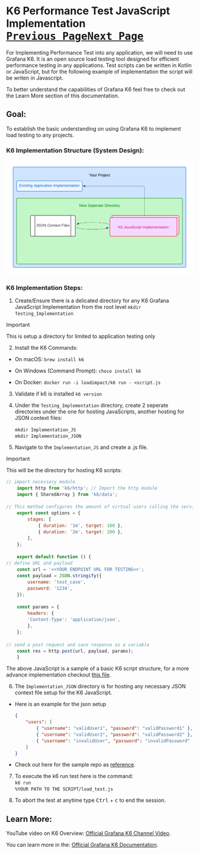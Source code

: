 # K6 Performance Test JavaScript Implementation <br>[<kbd>Previous Page</kbd>](../README.md)[<kbd>Next Page</kbd>](../local-server/README.md) 
For Implementing Performance Test into any application, we will need to use Grafana K6. It is an open source load testing tool designed for efficient performance testing in any applications. Test scripts can be written in Kotlin or JavaScript, but for the following example of implementation the script will be writen in Javascript. 

To better understand the capabilities of Grafana K6 feel free to check out the Learn More section of this documentation. 

## Goal:
 To establish the basic understanding on using Grafana K6 to implement load testing to any projects.

### K6 Implementation Structure (System Design):
 ![Types of Load Testing Overview](/Images/Flowcharts.png)

### K6 Implementation Steps:

1. Create/Ensure there is a delicated directory for any K6 Grafana JavaScript Implementation from the root level
    <code>mkdir Testing_Implementation</code>
 > [!IMPORTANT]  
 > This is setup a directory for limited to application testing only

2. Install the K6 Commands:
- On macOS: `brew install k6` 

- On Windows (Command Prompt): `choco install k6` 

- On Docker: `docker run -i loadimpact/k6 run - <script.js`

3. Validate if k6 is installed
    <code>k6 version</code>

4. Under the `Testing_Implementation` directory, create 2 seperate directories under the one for hosting JavaScripts, another hosting for JSON context files:
    <p><code>mkdir Implementation_JS</code><br><code>mkdir Implementation_JSON</code></p>

5. Navigate to the `Implementation_JS` and create a .js file. 
  > [!IMPORTANT]  
  > This will be the directory for hosting K6 scripts:

   ```javascript
   // import necessary module
       import http from 'k6/http'; // Import the http module
       import { SharedArray } from 'k6/data';

   // This method configures the amount of virtual users calling the services in set durations
       export const options = {
           stages: [
               { duration: '1m', target: 100 },
               { duration: '2m', target: 200 },
           ],
       };

       export default function () {
   // define URL and payload
       const url = '<<YOUR ENDPOINT URL FOR TESTING>>';
       const payload = JSON.stringify({
           username: 'test_case',
           password: '1234',
       });

       const params = {
           headers: {
           'Content-Type': 'application/json',
           },
       };

   // send a post request and save response as a variable
       const res = http.post(url, payload, params);
       }
   ```
   The above JavaScript is a sample of a basic K6 script structure, for a more advance implementation checkout [this file](JavaScript_Implementation/localPerformanceBaseTest.js).

6. The `Implementation_JSON` directory is for hosting any necessary JSON context file setup for the K6 JavaScript.

- Here is an example for the json setup
    ```json
    {
        "users": [
            { "username": "validUser1", "password": "validPassword1" },
            { "username": "validUser2", "password": "validPassword2" },
            { "username": "invalidUser", "password": "invalidPassword" }
        ]
    }
    ```
- Check out here for the sample repo as [reference](Performance_Test_JSON_Config/).
    
7. To execute the k6 run test here is the command:
    <br><code>k6 run %YOUR PATH TO THE SCRIPT/load_test.js</code>

8. To abort the test at anytime type <kbd>Ctrl</kbd> + <kbd>c</kbd> to end the session.


## Learn More:
YouTube video on K6 Overview: [Official Grafana K6 Channel Video](https://www.youtube.com/watch?v=1mtYVDA2_iQ&t=2s).

You can learn more in the: [Official Grafana K6 Documentation](https://grafana.com/docs/k6/latest/examples/get-started-with-k6/).
